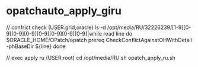 # opatchauto_apply_giru

// confrict check (USER:grid,oracle)
ls -d /opt/media/RU/32226239/[1-9][0-9][0-9][0-9][0-9][0-9][0-9][0-9]|while read line
do
$ORACLE_HOME/OPatch/opatch prereq CheckConflictAgainstOHWithDetail -phBaseDir ${line}
done

// exec apply ru (USER:root)
cd /opt/media/RU
sh opatch_apply_ru.sh
